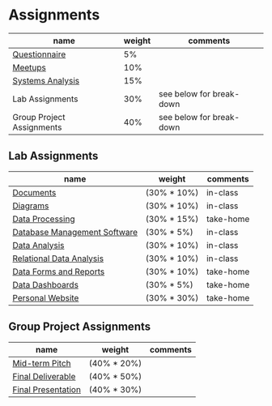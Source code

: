 # Assignments

name | weight | comments
--- | --- | ---
[Questionnaire](assignments/questionnaire.md) | 5% |
[Meetups](assignments/meetups.md) | 10% |
[Systems Analysis](assignments/systems-analysis.md) | 15% |
Lab Assignments | 30% | see below for break-down
Group Project Assignments | 40% | see below for break-down

## Lab Assignments

name | weight | comments
--- | --- | ---
[Documents](assignments/lab/docs.md) | (30% * 10%) | in-class
[Diagrams](assignments/lab/diagrams.md) | (30% * 10%) | in-class
[Data Processing](assignments/lab/data-processing.md) | (30% * 15%) | take-home
[Database Management Software](assignments/lab/database-management-software.md) | (30% * 5%) | in-class
[Data Analysis](assignments/lab/data-analysis.md) | (30% * 10%) | in-class
[Relational Data Analysis](assignments/lab/relational-data-analysis.md) | (30% * 10%) | in-class
[Data Forms and Reports](assignments/lab/data-forms-and-reports.md) | (30% * 10%) | take-home
[Data Dashboards](assignments/lab/data-dashboards.md)| (30% * 5%) | take-home
[Personal Website](assignments/lab/7-personal-website.md) | (30% * 30%) | take-home

## Group Project Assignments

name | weight | comments
--- | --- | ---
[Mid-term Pitch](assignments/group-project/midterm-pitch.md) | (40% * 20%) |
[Final Deliverable](assignments/group-project/final-deliverable.md) | (40% * 50%) |
[Final Presentation](assignments/group-project/final-presentation.md) | (40% * 30%) |
